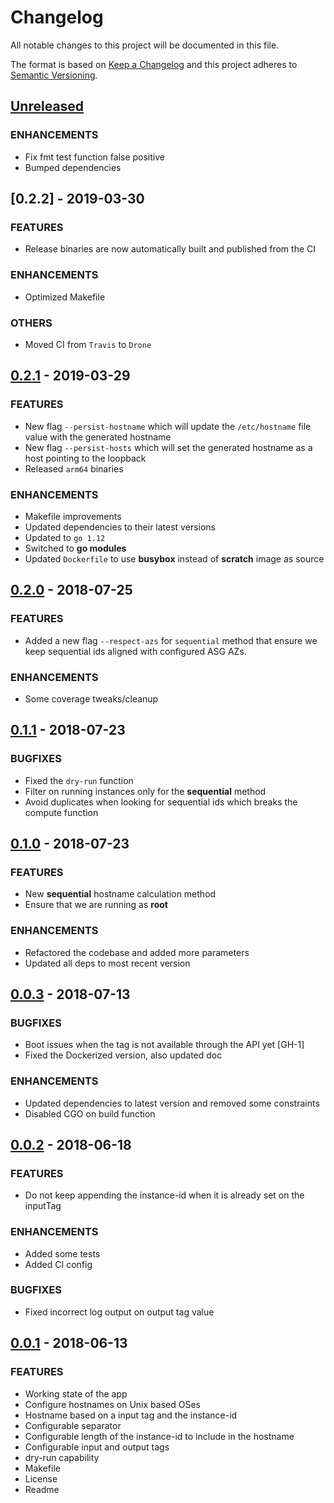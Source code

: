 # Changelog

All notable changes to this project will be documented in this file.

The format is based on [Keep a Changelog](http://keepachangelog.com/en/1.0.0/)
and this project adheres to [Semantic Versioning](http://semver.org/spec/v2.0.0.html).

## [Unreleased]
### ENHANCEMENTS
- Fix fmt test function false positive
- Bumped dependencies

## [0.2.2] - 2019-03-30
### FEATURES
- Release binaries are now automatically built and published from the CI

### ENHANCEMENTS
- Optimized Makefile

### OTHERS
- Moved CI from `Travis` to `Drone`

## [0.2.1] - 2019-03-29
### FEATURES
- New flag `--persist-hostname` which will update the `/etc/hostname` file value with the generated hostname
- New flag `--persist-hosts` which will set the generated hostname as a host pointing to the loopback
- Released `arm64` binaries

### ENHANCEMENTS
- Makefile improvements
- Updated dependencies to their latest versions
- Updated to `go 1.12`
- Switched to **go modules**
- Updated `Dockerfile` to use **busybox** instead of **scratch** image as source

## [0.2.0] - 2018-07-25
### FEATURES
- Added a new flag `--respect-azs` for `sequential` method that ensure we keep sequential ids aligned with configured ASG AZs.

### ENHANCEMENTS
- Some coverage tweaks/cleanup

## [0.1.1] - 2018-07-23
### BUGFIXES
- Fixed the `dry-run` function
- Filter on running instances only for the **sequential** method
- Avoid duplicates when looking for sequential ids which breaks the compute function

## [0.1.0] - 2018-07-23
### FEATURES
- New **sequential** hostname calculation method
- Ensure that we are running as **root**

### ENHANCEMENTS
- Refactored the codebase and added more parameters
- Updated all deps to most recent version

## [0.0.3] - 2018-07-13
### BUGFIXES
- Boot issues when the tag is not available through the API yet [GH-1]
- Fixed the Dockerized version, also updated doc

### ENHANCEMENTS
- Updated dependencies to latest version and removed some constraints
- Disabled CGO on build function

## [0.0.2] - 2018-06-18
### FEATURES
- Do not keep appending the instance-id when it is already set on the inputTag

### ENHANCEMENTS
- Added some tests
- Added CI config

### BUGFIXES
- Fixed incorrect log output on output tag value

## [0.0.1] - 2018-06-13
### FEATURES
- Working state of the app
- Configure hostnames on Unix based OSes
- Hostname based on a input tag and the instance-id
- Configurable separator
- Configurable length of the instance-id to include in the hostname
- Configurable input and output tags
- dry-run capability
- Makefile
- License
- Readme

[Unreleased]: https://github.com/mvisonneau/ahs/compare/0.2.1...HEAD
[0.2.1]: https://github.com/mvisonneau/ahs/tree/0.2.1
[0.2.0]: https://github.com/mvisonneau/ahs/tree/0.2.0
[0.1.1]: https://github.com/mvisonneau/ahs/tree/0.1.1
[0.1.0]: https://github.com/mvisonneau/ahs/tree/0.1.0
[0.0.3]: https://github.com/mvisonneau/ahs/tree/0.0.3
[0.0.2]: https://github.com/mvisonneau/ahs/tree/0.0.2
[0.0.1]: https://github.com/mvisonneau/ahs/tree/0.0.1
